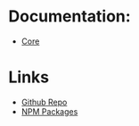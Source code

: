 # Documentation:
  - [Core](core)

# Links
  - [Github Repo](https://github.com/bclehmann/phoebus)
  - [NPM Packages](https://www.npmjs.com/org/phoebusjs)

